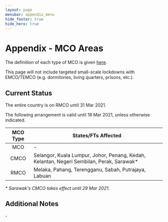 ```yaml
---
layout: page
menubar: appendix_menu
hide_footer: true
hide_hero: true
---
```



# Appendix - MCO Areas

The definition of each type of MCO is given [here](/appendix-acronyms).

This page will not include targeted small-scale lockdowns with EMCO/TEMCO (e.g. dormitories, living quarters, prisons, etc.).

## Current Status

The entire country is on RMCO until 31 Mar 2021.

<!-- 

| States |  |  |  |
|--------|--|--|--|
| Johor<sup>1</sup>    | [Negeri Sembilan]  | Perlis<sup>3</sup>   | Terengganu<sup>2</sup> |
| Kedah<sup>2</sup>    | Pahang<sup>2</sup> | Sabah<sup>1</sup>    | W.P. Kuala Lumpur<sup>1</sup> |
| Kelantan<sup>1</sup> | Penang<sup>1</sup> | [Sarawak]            | W.P. Labuan<sup>1</sup> |
| Melaka<sup>1</sup>   | Perak<sup>2</sup>  | Selangor<sup>1</sup> | W.P. Putrajaya<sup>1</sup> |


_<sup>1</sup> MCO until 4 Feb 2021_

_<sup>2</sup> CMCO until 21 Jan 2021, then MCO until 4 Feb 2021_

_<sup>3</sup> RMCO until 21 Jan 2021, then MCO until 4 Feb 2021_ 
-->

<!-- 
| States/F.T.s | MCOs and Effective Periods |
|--------|-|
|Johor| MCO: until 26 Jan 2021 |
|Kedah| CMCO: until 21 Jan 2021<br/>MCO: 22 Jan - 4 Feb 2021 |
|Kelantan| MCO: until 26 Jan 2021 |
|Melaka| MCO: until 26 Jan 2021 |
|[Negeri Sembilan]| CMCO: until 21 Jan 2021<br/>MCO: 22 Jan - 4 Feb 2021 |
|Pahang| CMCO: until 21 Jan 2021<br/>MCO: 22 Jan - 4 Feb 2021 |
|Penang| MCO: until 26 Jan 2021 |
|Perak| CMCO: until 21 Jan 2021<br/>MCO: 22 Jan - 4 Feb 2021 |
|Perlis| RMCO: until 21 Jan 2021<br/>MCO: 22 Jan - 4 Feb 2021 |
|Sabah| MCO: until 26 Jan 2021 |
|[Sarawak]| CMCO: until 31 Jan 2021 |
|Selangor| MCO: until 26 Jan 2021 |
|Terengganu| CMCO: until 21 Jan 2021<br/>MCO: 22 Jan - 4 Feb 2021 |
|W.P. Kuala Lumpur| MCO: until 26 Jan 2021 |
|W.P. Labuan| MCO: until 26 Jan 2021 |
|W.P. Putrajaya| MCO: until 26 Jan 2021 | -->

The following arrangement is valid until 18 Mar 2021, unless otherwise indicated.

| MCO Type | States/FTs Affected                                                     |
|:--------:|-------------------------------------------------------------------------|
| MCO      | - |
| CMCO     | Selangor, Kuala Lumpur, Johor, Penang, Kedah, Kelantan, Negeri Sembilan, Perak, Sarawak\* |
| RMCO     | Melaka, Pahang, Terengganu, Sabah, Putrajaya, Labuan | 


_* Sarawak's CMCO takes effect until 29 Mar 2021._


## Additional Notes

_-_

<!-- 
### Johor {#johor}

\-

### Kedah {#kedah}

\-

### Kelantan {#kelantan}

\-

### Kuala Lumpur {#kuala-lumpur}

\-

### Labuan {#labuan}

\-

### Melaka {#melaka}

\- 

### Negeri Sembilan {#negeri-sembilan}

| MCO Type | Areas Affected | Effective Period |
|:--------:|----------------|:--------------:|

### Pahang {#pahang}

\-

### Penang {#penang}

\-

### Perak {#perak}

\-

### Perlis {#perlis}

\-

### Putrajaya {#putrajaya}

\-

### Sabah {#sabah}

\-
-->
<!-- 
### Sarawak {#sarawak}

| MCO Type | Areas Affected | Effective Period |
|:--------:|----------------|:--------------:|
| MCO | Sibu | until 14 Feb 2021 |
| CMCO | All other areas | until 14 Feb 2021 | -->

<!--
### Selangor {#selangor}

\-

### Terengganu {#terengganu}

\-
 -->

[Johor]: #johor
[Kedah]: #kedah
[Kelantan]: #kelantan
[KL]: #kuala-lumpur
[Kuala Lumpur]: #kuala-lumpur
[Labuan]: #labuan
[Melaka]: #melaka
[Negeri Sembilan]: #negeri-sembilan
[Pahang]: #pahang
[Penang]: #penang
[Perak]: #perak
[Perlis]: #perlis
[Putrajaya]: #putrajaya
[Sabah]: #sabah
[Sarawak]: #sarawak
[Selangor]: #selangor
[Terengganu]: #terengganu
[W.P. Kuala Lumpur]: #kuala-lumpur
[W.P. Labuan]: #labuan
[W.P. Putrajaya]: #putrajaya